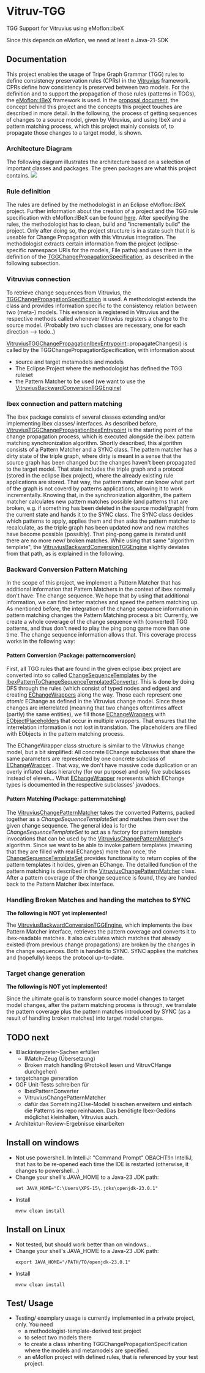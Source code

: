 # Vitruv-TGG
TGG Support for Vitruvius using eMoflon::IbeX

Since this depends on eMoflon, we need at least a Java-21-SDK

## Documentation
This project enables the usage of Tripe Graph Grammar (TGG) rules to define consistency preservation rules (CPRs) in the [Vitruvius](https://vitruv.tools/) framework.
CPRs define how consistency is preserved between two models.
For the definition and to support the propagation of those rules (patterns in TGGs), the [eMoflon::IBeX](https://github.com/eMoflon/emoflon-ibex/) framework is used.
In the [proposal document](doc/Proposal.pdf), the concept behind this project and the concepts this project touches are described in more detail.
In the following, the process of getting sequences of changes to a source model, given by Vitruvius,
and using IbeX and a pattern matching process, which this project mainly consists of, to propagate those changes to a target model, is shown.

### Architecture Diagram
The following diagram illustrates the architecture based on a selection of important classes and packages.
The green packages are what this project contains.
<img src="doc/architecture.png">

### Rule definition
The rules are defined by the methodologist in an Eclipse eMoflon::IBeX project.
Further information about the creation of a project and the TGG rule specification with eMoflon::IBeX  can be found 
[here](https://github.com/eMoflon/emoflon-ibex-tutorial/releases/latest).
After specifying the rules, the methodologist has to clean, build and "incrementally build" the project.
Only after doing so, the project structure is in a state such that it is useable for Change Propagation with this Vitruvius integration.
The methodologist extracts certain information from the project (eclipse-specific namespace URIs for the models, File paths) 
and uses them in the definition of the 
[TGGChangePropagationSpecification](emoflon-integration/src/main/java/tools/vitruv/dsls/tgg/emoflonintegration/TGGChangePropagationSpecification.java),
as described in the following subsection.

### Vitruvius connection
To retrieve change sequences from Vitruvius, the 
[TGGChangePropagationSpecification](emoflon-integration/src/main/java/tools/vitruv/dsls/tgg/emoflonintegration/TGGChangePropagationSpecification.java) is used.
A methodologist extends the class and provides information specific to the consistency relation between two (meta-) models.
This extension is registered in Vitruvius and the respective methods called whenever Vitruvius registers a change to the source model.
(Probably two such classes are necessary, one for each direction --> todo..)

[VitruviusTGGChangePropagationIbexEntrypoint](emoflon-integration/src/main/java/tools/vitruv/dsls/tgg/emoflonintegration/ibex/VitruviusTGGChangePropagationIbexEntrypoint.java)::propagateChanges() 
is called by the TGGChangePropagationSpecification, with information about 
  * source and target metamodels and models
  * The Eclipse Project where the methodologist has defined the TGG ruleset
  * the Pattern Matcher to be used (we want to use the
[VitruviusBackwardConversionTGGEngine](emoflon-integration/src/main/java/tools/vitruv/dsls/tgg/emoflonintegration/ibex/VitruviusBackwardConversionTGGEngine.java))


### Ibex connection and pattern matching
The ibex package consists of several classes extending and/or implementing ibex classes/ interfaces.
As described before, 
[VitruviusTGGChangePropagationIbexEntrypoint](emoflon-integration/src/main/java/tools/vitruv/dsls/tgg/emoflonintegration/ibex/VitruviusTGGChangePropagationIbexEntrypoint.java) is the starting point of the change propagation process, which is executed alongside the ibex pattern matching synchronization algorithm.
Shortly described, this algorithm consists of a Pattern Matcher and a SYNC class.
The pattern matcher has a dirty state of the triple graph, where dirty is meant in a sense that the source graph has been changed but the changes haven't been propagated to the target model.
That state includes the triple graph and a protocol (stored in the eclipse ibex project), where the already existing rule applications are stored. 
That way, the pattern matcher can know what part of the graph is not coverd by patterns applications, allowing it to work incrementally.
Knowing that, in the synchronization algorithm, the pattern matcher calculates new pattern matches possible (and patterns that are broken, e.g. if something has been deleted in the source model/graph) 
from the current state and hands it to the SYNC class.
The SYNC class decides which patterns to apply, applies them and then asks the pattern matcher to recalculate, as the triple graph has been updated now and new matches have become possible (possibly).
That ping-pong game is iterated until there are no more new/ broken matches.
While using that same "algorithm template", the 
[VitruviusBackwardConversionTGGEngine](emoflon-integration/src/main/java/tools/vitruv/dsls/tgg/emoflonintegration/ibex/VitruviusBackwardConversionTGGEngine.java) 
slightly deviates from that path, as is explained in the following.

### Backward Conversion Pattern Matching
In the scope of this project, we implement a Pattern Matcher that has additional information that Pattern Matchers in the context of ibex normally don't have: The change sequence.
We hope that by using that additional information, we can find better matches and speed the pattern matching up.
As mentioned before, the integration of the change sequence information in pattern matching changes the Pattern Matching process a bit:
Currently, we create a whole coverage of the change sequence with (converted) TGG patterns, and thus don't need to play the ping pong game more than one time. The change sequence information allows that.
This coverage process works in the following way:

#### Pattern Conversion (Package: patternconversion)
First, all TGG rules that are found in the given eclipse ibex project are converted into so called 
[ChangeSequenceTemplates](emoflon-integration/src/main/java/tools/vitruv/dsls/tgg/emoflonintegration/patternconversion/echange/ChangeSequenceTemplate.java) 
by the 
[IbexPatternToChangeSequenceTemplatedConverter](emoflon-integration/src/main/java/tools/vitruv/dsls/tgg/emoflonintegration/patternconversion/IbexPatternToChangeSequenceTemplateConverter.java).
This is done by doing DFS through the rules (which consist of typed nodes and edges) and creating 
[EChangeWrappers](emoflon-integration/src/main/java/tools/vitruv/dsls/tgg/emoflonintegration/patternconversion/echange/EChangeWrapper.java)
along the way.
Those each represent one _atomic_ EChange as defined in the Vitruvius change model.
Since these changes are interrelated (meaning that two changes oftentimes affect (partly) the same entities), 
we fill those [EChangeWrappers](emoflon-integration/src/main/java/tools/vitruv/dsls/tgg/emoflonintegration/patternconversion/echange/EChangeWrapper.java) 
with [EObjectPlaceholders](emoflon-integration/src/main/java/tools/vitruv/dsls/tgg/emoflonintegration/patternconversion/EObjectPlaceholder.java) that occur in multiple wrappers.
That ensures that the interrelation information is not lost in translation. The placeholders are filled with EObjects in the pattern matching process.

The EChangeWrapper class structure is similar to the Vitruvius change model, but a bit simplified: All concrete EChange subclasses that share the same parameters 
are represented by one concrete subclass of [EChangeWrapper](emoflon-integration/src/main/java/tools/vitruv/dsls/tgg/emoflonintegration/patternconversion/echange/EChangeWrapper.java) .
That way, we don't have massive code duplication or an overly inflated class hierarchy (for our purpose) and only five subclasses instead of eleven...
What [EChangeWrapper](emoflon-integration/src/main/java/tools/vitruv/dsls/tgg/emoflonintegration/patternconversion/echange/EChangeWrapper.java) 
represents which EChange types is documented in the respective subclasses' javadocs.

#### Pattern Matching (Package: patternmatching)
The [VitruviusChangePatternMatcher](emoflon-integration/src/main/java/tools/vitruv/dsls/tgg/emoflonintegration/patternmatching/VitruviusChangePatternMatcher.java)
takes the converted Patterns, packed together as a _ChangeSequenceTemplateSet_ and matches them over the given change sequence.
The general idea is for the _ChangeSequenceTemplateSet_ to act as a factory for pattern template invocations that can be used by the 
[VitruviusChangePatternMatcher](emoflon-integration/src/main/java/tools/vitruv/dsls/tgg/emoflonintegration/patternmatching/VitruviusChangePatternMatcher.java)'s algorithm.
Since we want to be able to invoke pattern templates (meaning that they are filled with real EChanges) more than once,
the [ChangeSequenceTemplateSet](emoflon-integration/src/main/java/tools/vitruv/dsls/tgg/emoflonintegration/patternconversion/ChangeSequenceTemplateSet.java) 
provides functionality to return copies of the pattern templates it holdes, given an EChange.
The detailled function of the pattern matching is described in the 
[VitruviusChangePatternMatcher](emoflon-integration/src/main/java/tools/vitruv/dsls/tgg/emoflonintegration/patternmatching/VitruviusChangePatternMatcher.java) class.
After a pattern coverage of the change sequence is found, they are handed back to the Pattern Matcher ibex interface.

### Handling Broken Matches and handing the matches to SYNC
**The following is NOT yet implemented!**

The [VitruviusBackwardConversionTGGEngine](emoflon-integration/src/main/java/tools/vitruv/dsls/tgg/emoflonintegration/ibex/VitruviusBackwardConversionTGGEngine.java), 
which implements the ibex Pattern Matcher interface, retrieves the pattern coverage and converts it to ibex-readable matches.
It also calculates which matches that already existed (from previous change propagations) are broken by the changes in the change sequences.
Both is handed to SYNC. SYNC applies the matches and (hopefully) keeps the protocol up-to-date.

### Target change generation
**The following is NOT yet implemented!**

Since the ultimate goal is to transform source model changes to target model changes, after the pattern matching process is through, 
we translate the pattern coverage plus the pattern matches introduced by SYNC (as a result of handling broken matches) into target model changes.


## TODO next
* IBlackinterpreter-Sachen erfüllen
  * IMatch-Zeug (Übersetzung)
  * Broken match handling (Protokoll lesen und VitruvCHange durchgehen)
* targetchange generation
* GGF Unit-Tests schreiben für
  * IbexPatternConverter
  * VitruviusChangePatternMatcher
  * dafür das Something2Else-Modell bisschen erweitern und einfach die Patterns ins repo reinhauen. Das benötigte Ibex-Gedöns möglichst kleinhalten, Vitruvius auch.
* Architektur-Review-Ergebnisse einarbeiten

## Install on windows

* Not use powershell. In IntelliJ: "Command Prompt"
  OBACHT!In IntelliJ, that has to be re-opened each time the IDE is restarted (otherwise, it changes to powershell...)
* Change your shell's JAVA_HOME to a Java-23 JDK path:
    ```
    set JAVA_HOME="C:\Users\XPS-15\.jdks\openjdk-23.0.1"
    ```
* Install
    ```
    mvnw clean install
    ```
## Install on Linux

* Not tested, but should work better than on windows...
* Change your shell's JAVA_HOME to a Java-23 JDK path:
    ```
    export JAVA_HOME="/PATH/TO/openjdk-23.0.1"
    ```
* Install
    ```
    mvnw clean install
    ```
  
## Test/ Usage
* Testing/ exemplary usage is currently implemented in a private project, only. You need 
  * a methodologist-template-derived test project
  * to select two models there
  * to create a class inheriting TGGChangePropagationSpecification where the models and metamodels are specified.
  * an eMoflon project with defined rules, that is referenced by your test project.